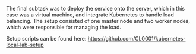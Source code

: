 The final subtask was to deploy the service onto the server, which in this case was a virtual machine, and integrate Kubernetes to handle load balancing.
The setup consisted of one master node and two worker nodes, which were responsible for managing the load.

Setup scripts can be found here:
https://github.com/CL0001/kubernetes-local-lab-setup